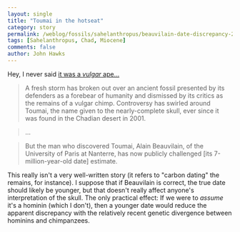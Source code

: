 ```yaml
---
layout: single 
title: "Toumai in the hotseat" 
category: story
permalink: /weblog/fossils/sahelanthropus/beauvilain-date-discrepancy-2008.html
tags: [Sahelanthropus, Chad, Miocene] 
comments: false 
author: John Hawks 
---
```


Hey, I never said <a href="http://www.physorg.com/news139493724.html">it was a <i>vulgar</i> ape...</a>

<blockquote>A fresh storm has broken out over an ancient fossil presented by its defenders as a forebear of humanity and dismissed by its critics as the remains of a vulgar chimp. Controversy has swirled around Toumai, the name given to the nearly-complete skull, ever since it was found in the Chadian desert in 2001.</blockquote>

<blockquote>...</blockquote>

<blockquote>But the man who discovered Toumai, Alain Beauvilain, of the University of Paris at Nanterre, has now publicly challenged [its 7-million-year-old date] estimate. </blockquote>

This really isn't a very well-written story (it refers to "carbon dating" the remains, for instance). I suppose that if Beauvilain is correct, the true date should likely be younger, but that doesn't really affect anyone's interpretation of the skull. The only practical effect: If we were to <i>assume</i> it's a hominin (which I don't), then a younger date would reduce the apparent discrepancy with the relatively recent genetic divergence between hominins and chimpanzees. 





